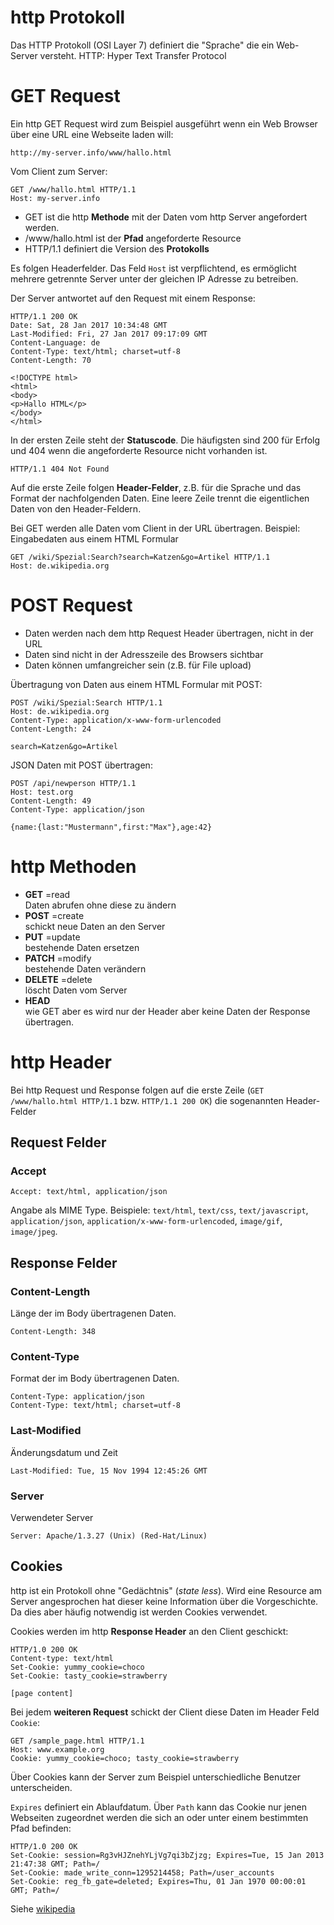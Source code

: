 # http Protokoll

Das HTTP Protokoll (OSI Layer 7) definiert die "Sprache" die ein Web-Server versteht.
HTTP: Hyper Text Transfer Protocol



# GET Request

Ein http GET Request wird zum Beispiel ausgeführt wenn ein Web Browser über eine URL eine Webseite laden will:

```url
http://my-server.info/www/hallo.html
```

Vom Client zum Server:

```http
GET /www/hallo.html HTTP/1.1
Host: my-server.info
```

- GET ist die http **Methode** mit der Daten vom http Server angefordert werden.
- /www/hallo.html ist der **Pfad** angeforderte Resource
-  HTTP/1.1 definiert die Version des **Protokolls**

Es folgen Headerfelder. 
Das Feld `Host` ist verpflichtend, es ermöglicht mehrere getrennte Server unter der gleichen IP Adresse zu betreiben.

Der Server antwortet auf den Request mit einem Response:

```http
HTTP/1.1 200 OK
Date: Sat, 28 Jan 2017 10:34:48 GMT
Last-Modified: Fri, 27 Jan 2017 09:17:09 GMT
Content-Language: de
Content-Type: text/html; charset=utf-8
Content-Length: 70

<!DOCTYPE html>
<html>
<body>
<p>Hallo HTML</p>  
</body>
</html>
```

In der ersten Zeile steht der **Statuscode**. 
Die häufigsten sind 200 für Erfolg und 404 wenn die angeforderte Resource nicht vorhanden ist.

```http
HTTP/1.1 404 Not Found
```

Auf die erste Zeile folgen **Header-Felder**, z.B. für die Sprache und das Format der nachfolgenden Daten.
Eine leere Zeile trennt die eigentlichen Daten von den Header-Feldern.

Bei GET werden alle Daten vom Client in der URL übertragen.
Beispiel: Eingabedaten aus einem HTML Formular

```http
GET /wiki/Spezial:Search?search=Katzen&go=Artikel HTTP/1.1
Host: de.wikipedia.org

```

# POST Request

- Daten werden nach dem http Request Header übertragen, nicht in der URL
- Daten sind nicht in der Adresszeile des Browsers sichtbar
- Daten können umfangreicher sein (z.B. für File upload)

Übertragung von Daten aus einem HTML Formular mit POST:

```http
POST /wiki/Spezial:Search HTTP/1.1
Host: de.wikipedia.org
Content-Type: application/x-www-form-urlencoded
Content-Length: 24

search=Katzen&go=Artikel
```

JSON Daten mit POST übertragen:

```http
POST /api/newperson HTTP/1.1
Host: test.org
Content-Length: 49
Content-Type: application/json

{name:{last:"Mustermann",first:"Max"},age:42}
```


# http Methoden

- **GET** =read  
Daten abrufen ohne diese zu ändern
- **POST** =create  
schickt neue Daten an den Server
- **PUT** =update  
bestehende Daten ersetzen
- **PATCH** =modify  
bestehende Daten verändern
- **DELETE** =delete  
löscht Daten vom Server
- **HEAD**  
wie GET aber es wird nur der Header aber keine Daten der Response übertragen.

# http Header

Bei http Request und Response folgen auf die erste Zeile (`GET /www/hallo.html HTTP/1.1` bzw. `HTTP/1.1 200 OK`) die sogenannten Header-Felder

## Request Felder

### Accept

```http
Accept: text/html, application/json
```

Angabe als MIME Type.
Beispiele:
`text/html`,
`text/css`,
`text/javascript`,
`application/json`,
`application/x-www-form-urlencoded`,
`image/gif`,
`image/jpeg`.


## Response Felder

### Content-Length

Länge der im Body übertragenen Daten.

```http
Content-Length: 348
```

### Content-Type

Format der im Body übertragenen Daten.

```http
Content-Type: application/json
Content-Type: text/html; charset=utf-8
```

### Last-Modified

Änderungsdatum und Zeit

```http
Last-Modified: Tue, 15 Nov 1994 12:45:26 GMT
```

### Server

Verwendeter Server

```http
Server: Apache/1.3.27 (Unix) (Red-Hat/Linux)
```

## Cookies

http ist ein Protokoll ohne "Gedächtnis" (*state less*). Wird eine Resource am Server angesprochen hat dieser keine Information über die Vorgeschichte. Da dies aber häufig notwendig ist werden Cookies verwendet.

Cookies werden im http **Response Header** an den Client geschickt:

```http
HTTP/1.0 200 OK
Content-type: text/html
Set-Cookie: yummy_cookie=choco
Set-Cookie: tasty_cookie=strawberry

[page content]
```

Bei jedem **weiteren Request** schickt der Client diese Daten im Header Feld `Cookie`:

```http
GET /sample_page.html HTTP/1.1
Host: www.example.org
Cookie: yummy_cookie=choco; tasty_cookie=strawberry
```

Über Cookies kann der Server zum Beispiel unterschiedliche Benutzer unterscheiden.

`Expires` definiert ein Ablaufdatum.
Über `Path` kann das Cookie nur jenen Webseiten zugeordnet werden die sich an oder unter einem bestimmten Pfad befinden:

```http
HTTP/1.0 200 OK
Set-Cookie: session=Rg3vHJZnehYLjVg7qi3bZjzg; Expires=Tue, 15 Jan 2013 21:47:38 GMT; Path=/
Set-Cookie: made_write_conn=1295214458; Path=/user_accounts
Set-Cookie: reg_fb_gate=deleted; Expires=Thu, 01 Jan 1970 00:00:01 GMT; Path=/
```

Siehe [wikipedia](https://en.wikipedia.org/wiki/HTTP_cookie)